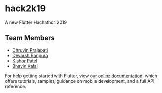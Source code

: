 # hack2k19

A new Flutter Hachathon 2019

## Team Members

- [Dhruvin Prajapati](https://github.com/dhruvinprajapati)
- [Devarsh Ranpura](https://github.com/DevarshRanpara)
- [Kishor Patel](https://github.com/kishorpatel85)
- [Bhavin Kalal]()

For help getting started with Flutter, view our 
[online documentation](https://flutter.dev/docs), which offers tutorials, 
samples, guidance on mobile development, and a full API reference.
